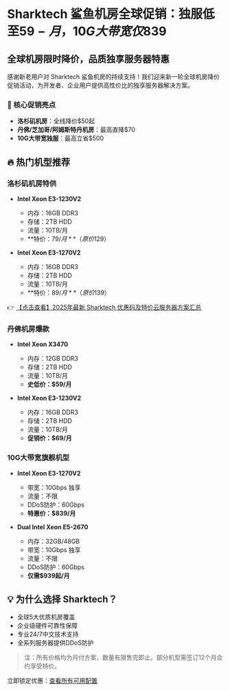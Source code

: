 # Sharktech 鲨鱼机房全球促销：独服低至$59-月，10G大带宽仅$839

## 全球机房限时降价，品质独享服务器特惠

感谢新老用户对 Sharktech 鲨鱼机房的持续支持！我们迎来新一轮全球机房降价促销活动，为开发者、企业用户提供高性价比的独享服务器解决方案。

### 📢 核心促销亮点
- **洛杉矶机房**：全线降价$50起
- **丹佛/芝加哥/阿姆斯特丹机房**：最高直降$70
- **10G大带宽独服**：最高立省$500

## 🔥 热门机型推荐

### 洛杉矶机房特供
- **Intel Xeon E3-1230V2**
  - 内存：16GB DDR3
  - 存储：2TB HDD
  - 流量：10TB/月
  - **特价：$79/月**（原价$129）

- **Intel Xeon E3-1270V2**
  - 内存：16GB DDR3
  - 存储：2TB HDD
  - 流量：10TB/月
  - **特价：$89/月**（原价$139）

👉 [【点击查看】2025年最新 Sharktech 优惠码及特价云服务器方案汇总](https://bit.ly/Sharktech)

### 丹佛机房爆款
- **Intel Xeon X3470**
  - 内存：12GB DDR3
  - 存储：2TB HDD
  - 流量：10TB/月
  - **史低价：$59/月**

- **Intel Xeon E3-1230V2**
  - 内存：16GB DDR3
  - 存储：2TB HDD
  - 流量：10TB/月
  - **促销价：$69/月**

### 10G大带宽旗舰机型
- **Intel Xeon E3-1270V2**
  - 带宽：10Gbps 独享
  - 流量：不限
  - DDoS防护：60Gbps
  - **特惠价：$839/月**

- **Dual Intel Xeon E5-2670**
  - 内存：32GB/48GB
  - 带宽：10Gbps 独享
  - 流量：不限
  - DDoS防护：60Gbps
  - **仅需$939起/月**

## 💡 为什么选择 Sharktech？
- 全球5大优质机房覆盖
- 企业级硬件可靠性保障
- 专业24/7中文技术支持
- 全系列服务器提供DDoS防护

> 注：所有价格均为月付方案，数量有限售完即止。部分机型需签订12个月合约享受特价。

立即锁定优惠：[查看所有可用配置](https://bit.ly/Sharktech)
